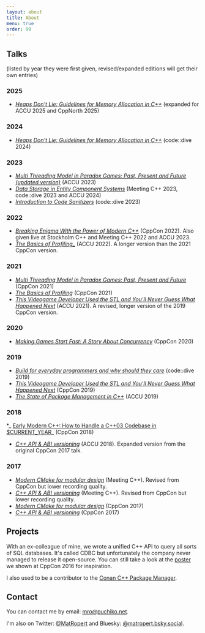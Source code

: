 ```yaml
---
layout: about
title: About
menu: true
order: 99
---
```


## Talks

(listed by year they were first given, revised/expanded editions will get their own entries)

### 2025
* _[Heaps Don't Lie: Guidelines for Memory Allocation in C++](https://www.youtube.com/watch?v=74WOvgGsyxs)_ (expanded for ACCU 2025 and CppNorth 2025)

### 2024
* _[Heaps Don't Lie: Guidelines for Memory Allocation in C++](https://www.youtube.com/watch?v=QN3FhjSp7P8)_ (code::dive 2024)

### 2023
* _[Multi Threading Model in Paradox Games: Past, Present and Future (updated version)](https://www.youtube.com/watch?v=M6rTceqNiNg)_ (ACCU 2023)
* _[Data Storage in Entity Component Systems](https://www.youtube.com/watch?v=xm4AQj5PHT4)_ (Meeting C++ 2023, code::dive 2023 and ACCU 2024)
* _[Introduction to Code Sanitizers](https://www.youtube.com/watch?v=NTZ_zUp8uyA)_ (code::dive 2023)

### 2022

* _[Breaking Enigma With the Power of Modern C++](https://www.youtube.com/watch?v=zx3wX-fAv_o)_ (CppCon 2022). Also given live at Stockholm C++ and Meeting C++ 2022 and ACCU 2023.
* _[The Basics of Profiling_](https://www.youtube.com/watch?v=vqeXRFW26kg)_ (ACCU 2022). A longer version than the 2021 CppCon version.

### 2021

* _[Multi Threading Model in Paradox Games: Past, Present and Future](https://www.youtube.com/watch?v=e_2z7uWouuk)_ (CppCon 2021)
* _[The Basics of Profiling](https://www.youtube.com/watch?v=dToaepIXW4s)_ (CppCon 2021) 
* _[This Videogame Developer Used the STL and You'll Never Guess What Happened Next](https://www.youtube.com/watch?v=xoEUO9DezV8)_
  (ACCU 2021). A revised, longer version of the 2019 CppCon version.

### 2020

* _[Making Games Start Fast: A Story About Concurrency](https://www.youtube.com/watch?v=TcuPIVKNSN0)_ (CppCon 2020)

### 2019

* _[Build for everyday programmers and why should they care](https://www.youtube.com/watch?v=Car3fQXm6Rs)_ (code::dive 2019)
* _[This Videogame Developer Used the STL and You'll Never Guess What Happened Next](https://www.youtube.com/watch?v=6hC9IxqdDDw)_
  (CppCon 2019)
* _[The State of Package Management in C++](https://www.youtube.com/watch?v=k99_qbB2FvM)_ (ACCU 2019)

### 2018

*_ [Early Modern C++: How to Handle a C++03 Codebase in $CURRENT_YEAR](https://www.youtube.com/watch?v=76uHxUi6L5g)_ (CppCon 2018)
* _[C++ API & ABI versioning](https://www.youtube.com/watch?v=455A97XJLNk)_ (ACCU 2018). Expanded version from the original CppCon 2017 talk.

### 2017


* _[Modern CMake for modular design](https://www.youtube.com/watch?v=ztrnb-bVVPo)_ (Meeting C++). Revised from CppCon but lower recording quality.
* _[C++ API & ABI versioning](https://www.youtube.com/watch?v=k9PLRAnnEmE)_ (Meeting C++). Revised from CppCon but lower recording quality.
* _[Modern CMake for modular design](https://www.youtube.com/watch?v=eC9-iRN2b04)_ (CppCon 2017)
* _[C++ API & ABI versioning](https://www.youtube.com/watch?v=Ia3IDPjA-d0)_ (CppCon 2017)


## Projects

With an ex-colleague of mine, we wrote a unified C++ API to query all sorts of SQL databases.
It's called CDBC but unfortunately the company never managed to release it open-source.
You can still take a look at the [poster](https://github.com/murex/cdbc/blob/master/poster/CDBC%20CppCon%202016%20Poster.pdf)
we shown at CppCon 2016 for inspiration.

I also used to be a contributor to the [Conan C++ Package Manager](https://www.conan.io/).

## Contact

You can contact me by email: [mro@puchiko.net](mailto:mro@puchiko.net).

I'm also on Twitter: [@MatRopert](https://twitter.com/MatRopert) and Bluesky: [@matropert.bsky.social](https://bsky.app/profile/matropert.bsky.social).
